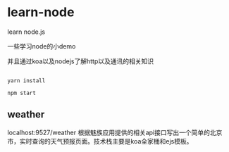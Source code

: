 # learn-node
learn node.js 

一些学习node的小demo

并且通过koa以及nodejs了解http以及通讯的相关知识

```

yarn install

npm start

```

## weather

localhost:9527/weather 根据魅族应用提供的相关api接口写出一个简单的北京市，实时查询的天气预报页面。技术栈主要是koa全家桶和ejs模板。
